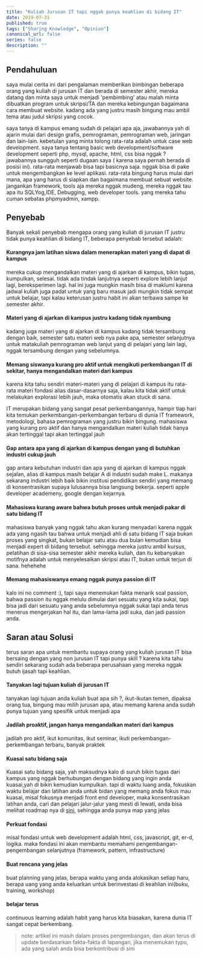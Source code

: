 ```yaml
---
title: "Kuliah Jurusan IT tapi nggak punya keahlian di bidang IT"
date: 2019-07-31
published: true
tags: ["Sharing Knowledge", "Opinion"]
canonical_url: false
series: false
description: ""
---
```




## Pendahuluan
saya mulai cerita ini dari pengalaman memberikan bimbingan beberapa orang yang  kuliah di jurusan IT dan berada di semester akhir, mereka datang dan minta saya untuk menjadi 'pembimbing' atau malah minta dibuatkan program untuk skripsi/TA dan mereka kebingungan bagaimana cara membuat website. kadang ada yang justru masih bingung mau ambil tema atau judul skripsi yang cocok.

saya tanya di kampus emang sudah di pelajari apa aja, jawabannya yah di ajarin mulai dari design grafis, pemrograman, pemrograman web, jaringan
dan lain-lain. kebetulan yang minta tolong rata-rata adalah untuk case web development. saya tanya tentang basic web development/software development seperti  php, mysql, apache, html, css bisa nggak ? jawabannya sungguh seperti dugaan saya ( karena saya pernah berada di posisi ini). rata-rata menjawab bisa tapi basicnya saja. nggak bisa di pake untuk mengembangkan ke level aplikasi. rata-rata bingung harus mulai dari mana, apa yang harus di siapkan dan bagaimana membuat sebuat website. jangankan framework, tools aja mereka nggak mudeng, mereka nggak tau apa itu SQLYog,IDE, Debugging, web developer tools.  yang mereka tahu cuman sebatas phpmyadmin, xampp.



## Penyebab
Banyak sekali penyebab mengapa orang yang kuliah di jurusan IT justru tidak punya keahlian di bidang IT, beberapa penyebab tersebut adalah: 

#### Kurangnya jam latihan siswa dalam menerapkan materi yang di dapat di kampus 
mereka cukup mengandalkan materi yang di ajarkan di kampus, bikin tugas, kumpulkan, selesai. tidak ada tindak lanjutnya seperti explore lebih lanjut lagi, bereksperimen lagi. hal ini juga mungkin masih bisa di maklumi karena jadwal kuliah juga padat untuk yang baru masuk jadi mungkin tidak sempat untuk belajar, tapi kalau keterusan justru habit ini akan terbawa sampe ke semester akhir. 

#### Materi yang di ajarkan di kampus justru kadang tidak nyambung
kadang juga materi yang di ajarkan di kampus kadang tidak tersambung dengan baik, semester satu materi web nya pake apa, semester selanjutnya untuk matakuliah pemrograman web lanjut yang di pelajari yang lain lagi, nggak tersambung dengan yang sebelumnya. 

#### Memang siswanya kurang pro aktif untuk mengikuti perkembangan IT di sekitar, hanya mengandalkan materi dari kampus
karena kita tahu sendiri materi-materi yang di pelajari di kampus itu rata-rata materi fondasi alias dasar-dasarnya saja, kalau kita tidak aktif untuk melakukan explorasi lebih jauh, maka otomatis akan stuck di sana.

IT merupakan bidang yang sangat pesat perkembangannya, hampir tiap hari kita temukan perkembangan-perkembangan terbaru di dunia IT framework, metodologi, bahasa pemrograman yang justru bikin bingung. mahasiswa yang kurang pro aktif dan hanya mengandalkan materi kuliah tidak hanya akan tertinggal tapi akan tertinggal jauh

#### Gap antara apa  yang di ajarkan di kampus dengan yang di butuhkan industri cukup jauh
gap antara kebutuhan industri dan apa yang di ajarkan di kampus nggak sejalan, alias di kampus masih belajar A di industri sudah make L. makanya sekarang industri lebih baik bikin institusi pendidikan sendiri yang memang di konsentrasikan supaya lulusannya bisa langsung bekerja. seperti apple developer academeny, google dengan kejarnya.

#### Mahasiswa kurang aware bahwa butuh proses untuk menjadi pakar di satu bidang IT
mahasiswa banyak yang nggak tahu akan kurang menyadari karena nggak ada yang ngasih tau bahwa untuk menjadi ahli di satu bidang IT saja bukan proses yang singkat, bukan belajar satu atau dua bulan kemudian bisa menjadi expert di bidang tersebut. sehingga mereka justru ambil kursus, pelatihan di sisa-sisa semester akhir mereka kuliah, dan itu kebanyakan motifnya adalah untuk menyelesaikan skripsi atau IT, bukan untuk terjun di sana. hehehehe


#### Memang mahasiswanya emang nggak punya passion di IT
kalo ini no comment :), tapi saya menemukan fakta menarik soal passion, bahwa passion itu nggak melulu dimulai dari sesuatu yang kita sukai, tapi bisa jadi dari sesuatu yang anda sebelumnya nggak sukai tapi anda terus menerus mengerjakan hal itu, dan lama-lama jadi suka, dan jadi passion anda.

## Saran atau Solusi
terus saran apa untuk membantu supaya orang yang kuliah jurusan IT bisa bersaing dengan yang non jurusan IT tapi punya skill ? karena kita tahu sendiri sekarang sudah ada beberapa perusahaan yang mereka nggak butuh ijasah tapi keahlian.

#### Tanyakan lagi tujuan kuliah di jurusan IT
tanyakan lagi tujuan anda kuliah buat apa sih ?, ikut-ikutan temen, dipaksa orang tua, bingung mau milih jurusan apa, atau memang karena anda sudah punya tujuan yang spesifik untuk menjadi apa 

#### Jadilah proaktif, jangan hanya mengandalkan materi dari kampus
jadilah pro aktif, ikut komunitas, ikut seminar, ikuti perkembangan-perkembangan terbaru, banyak praktek 

#### Kuasai satu bidang saja
Kuasai satu bidang saja, yah maksudnya kalo di suruh bikin  tugas dari kampus yang nggak berhubungan dengan bidang yang ingin anda kuasai,yah di  bikin kemudian kumpulkan. tapi di waktu luang anda, fokuskan waktu belajar dan latihan anda untuk bidan yang memang anda fokus mau kuasai, misal fokusnya menjadi front end developer, maka konsentrasikan latihan anda, cari dan pelajari jalur-jalur yang mesti di lewati, anda bisa melihat roadmap nya di [sini](https://puterakahfi.github.io/learning-source/en/general/frontend-roadmap.html), sehingga anda punya map yang jelas

#### Perkuat fondasi
misal fondasi untuk web development adalah html, css, javascript, git, er-d, logika. maka fondasi ini akan membantu memahami pengembangan-pengembangan selanjutnya (framework, pattern, infrastructure)

#### Buat rencana yang jelas
buat planning yang jelas, berapa waktu yang anda alokasikan setiap haru, berapa uang yang anda keluarkan untuk berinvestasi di keahlian ini(buku, training, workshop)

#### belajar terus
continuous learning adalah habit yang harus kita biasakan, karena dunia IT sangat cepat berkembang. 



> note: artikel ini masih dalam proses pengembangan, dan akan terus di update berdasarkan fakta-fakta di lapangan, jika menemukan typo, ada yang salah anda bisa berkontribusi di sini